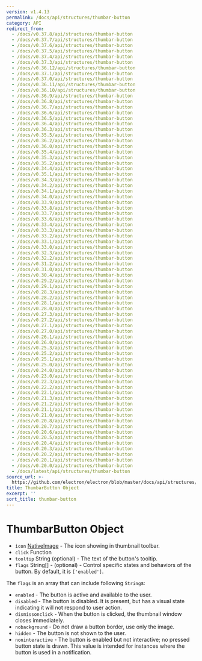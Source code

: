 ```yaml
---
version: v1.4.13
permalink: /docs/api/structures/thumbar-button
category: API
redirect_from:
  - /docs/v0.37.8/api/structures/thumbar-button
  - /docs/v0.37.7/api/structures/thumbar-button
  - /docs/v0.37.6/api/structures/thumbar-button
  - /docs/v0.37.5/api/structures/thumbar-button
  - /docs/v0.37.4/api/structures/thumbar-button
  - /docs/v0.37.3/api/structures/thumbar-button
  - /docs/v0.36.12/api/structures/thumbar-button
  - /docs/v0.37.1/api/structures/thumbar-button
  - /docs/v0.37.0/api/structures/thumbar-button
  - /docs/v0.36.11/api/structures/thumbar-button
  - /docs/v0.36.10/api/structures/thumbar-button
  - /docs/v0.36.9/api/structures/thumbar-button
  - /docs/v0.36.8/api/structures/thumbar-button
  - /docs/v0.36.7/api/structures/thumbar-button
  - /docs/v0.36.6/api/structures/thumbar-button
  - /docs/v0.36.5/api/structures/thumbar-button
  - /docs/v0.36.4/api/structures/thumbar-button
  - /docs/v0.36.3/api/structures/thumbar-button
  - /docs/v0.35.5/api/structures/thumbar-button
  - /docs/v0.36.2/api/structures/thumbar-button
  - /docs/v0.36.0/api/structures/thumbar-button
  - /docs/v0.35.4/api/structures/thumbar-button
  - /docs/v0.35.3/api/structures/thumbar-button
  - /docs/v0.35.2/api/structures/thumbar-button
  - /docs/v0.34.4/api/structures/thumbar-button
  - /docs/v0.35.1/api/structures/thumbar-button
  - /docs/v0.34.3/api/structures/thumbar-button
  - /docs/v0.34.2/api/structures/thumbar-button
  - /docs/v0.34.1/api/structures/thumbar-button
  - /docs/v0.34.0/api/structures/thumbar-button
  - /docs/v0.33.9/api/structures/thumbar-button
  - /docs/v0.33.8/api/structures/thumbar-button
  - /docs/v0.33.7/api/structures/thumbar-button
  - /docs/v0.33.6/api/structures/thumbar-button
  - /docs/v0.33.4/api/structures/thumbar-button
  - /docs/v0.33.3/api/structures/thumbar-button
  - /docs/v0.33.2/api/structures/thumbar-button
  - /docs/v0.33.1/api/structures/thumbar-button
  - /docs/v0.33.0/api/structures/thumbar-button
  - /docs/v0.32.3/api/structures/thumbar-button
  - /docs/v0.32.2/api/structures/thumbar-button
  - /docs/v0.31.2/api/structures/thumbar-button
  - /docs/v0.31.0/api/structures/thumbar-button
  - /docs/v0.30.4/api/structures/thumbar-button
  - /docs/v0.29.2/api/structures/thumbar-button
  - /docs/v0.29.1/api/structures/thumbar-button
  - /docs/v0.28.3/api/structures/thumbar-button
  - /docs/v0.28.2/api/structures/thumbar-button
  - /docs/v0.28.1/api/structures/thumbar-button
  - /docs/v0.28.0/api/structures/thumbar-button
  - /docs/v0.27.3/api/structures/thumbar-button
  - /docs/v0.27.2/api/structures/thumbar-button
  - /docs/v0.27.1/api/structures/thumbar-button
  - /docs/v0.27.0/api/structures/thumbar-button
  - /docs/v0.26.1/api/structures/thumbar-button
  - /docs/v0.26.0/api/structures/thumbar-button
  - /docs/v0.25.3/api/structures/thumbar-button
  - /docs/v0.25.2/api/structures/thumbar-button
  - /docs/v0.25.1/api/structures/thumbar-button
  - /docs/v0.25.0/api/structures/thumbar-button
  - /docs/v0.24.0/api/structures/thumbar-button
  - /docs/v0.23.0/api/structures/thumbar-button
  - /docs/v0.22.3/api/structures/thumbar-button
  - /docs/v0.22.2/api/structures/thumbar-button
  - /docs/v0.22.1/api/structures/thumbar-button
  - /docs/v0.21.3/api/structures/thumbar-button
  - /docs/v0.21.2/api/structures/thumbar-button
  - /docs/v0.21.1/api/structures/thumbar-button
  - /docs/v0.21.0/api/structures/thumbar-button
  - /docs/v0.20.8/api/structures/thumbar-button
  - /docs/v0.20.7/api/structures/thumbar-button
  - /docs/v0.20.6/api/structures/thumbar-button
  - /docs/v0.20.5/api/structures/thumbar-button
  - /docs/v0.20.4/api/structures/thumbar-button
  - /docs/v0.20.3/api/structures/thumbar-button
  - /docs/v0.20.2/api/structures/thumbar-button
  - /docs/v0.20.1/api/structures/thumbar-button
  - /docs/v0.20.0/api/structures/thumbar-button
  - /docs/latest/api/structures/thumbar-button
source_url: >-
  https://github.com/electron/electron/blob/master/docs/api/structures/thumbar-button.md
title: ThumbarButton Object
excerpt: ''
sort_title: thumbar-button
---
```

# ThumbarButton Object

*   `icon` [NativeImage]({{site.baseurl}}/docs/api/native-image) - The icon showing in thumbnail toolbar.
*   `click` Function
*   `tooltip` String (optional) - The text of the button's tooltip.
*   `flags` String[] - (optional) - Control specific states and behaviors of the button. By default, it is `['enabled']`.

The `flags` is an array that can include following `String`s:

*   `enabled` - The button is active and available to the user.
*   `disabled` - The button is disabled. It is present, but has a visual state indicating it will not respond to user action.
*   `dismissonclick` - When the button is clicked, the thumbnail window closes immediately.
*   `nobackground` - Do not draw a button border, use only the image.
*   `hidden` - The button is not shown to the user.
*   `noninteractive` - The button is enabled but not interactive; no pressed button state is drawn. This value is intended for instances where the button is used in a notification.
